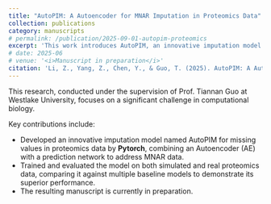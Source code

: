 ```yaml
---
title: "AutoPIM: A Autoencoder for MNAR Imputation in Proteomics Data"
collection: publications
category: manuscripts
# permalink: /publication/2025-09-01-autopim-proteomics
excerpt: 'This work introduces AutoPIM, an innovative imputation model developed with PyTorch. It combines an Autoencoder with a prediction network to address missing-not-at-random (MNAR) values in proteomics data.'
# date: 2025-06
# venue: '<i>Manuscript in preparation</i>'
citation: 'Li, Z., Yang, Z., Chen, Y., & Guo, T. (2025). AutoPIM: A Autoencoder for MNAR Imputation in Proteomics Data; Manuscript in preparation'
---
```


This research, conducted under the supervision of Prof. Tiannan Guo at Westlake University, focuses on a significant challenge in computational biology.

Key contributions include:
* Developed an innovative imputation model named AutoPIM for missing values in proteomics data by **Pytorch**, combining an Autoencoder (AE) with a prediction network to address MNAR data.
* Trained and evaluated the model on both simulated and real proteomics data, comparing it against multiple baseline models to demonstrate its superior performance.
* The resulting manuscript is currently in preparation.
